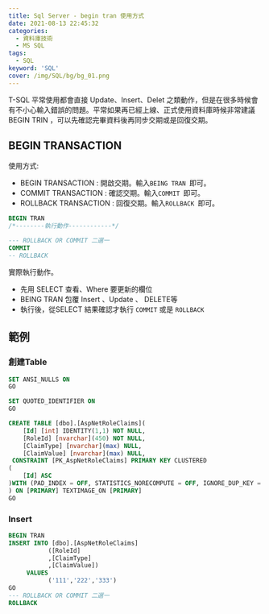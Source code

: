 ```yaml
---
title: Sql Server - begin tran 使用方式
date: 2021-08-13 22:45:32
categories:
  - 資料庫技術
  - MS SQL
tags: 
  - SQL
keyword: 'SQL'
cover: /img/SQL/bg/bg_01.png
---
```


T-SQL 平常使用都會直接 Update、Insert、Delet 之類動作，但是在很多時候會有不小心輸入錯誤的問題。平常如果再已經上線、正式使用資料庫時候非常建議BEGIN TRIN ，可以先確認完畢資料後再同步交期或是回復交期。

## BEGIN TRANSACTION
使用方式:
- BEGIN TRANSACTION    : 開啟交期。輸入```BEING TRAN ```即可。
- COMMIT TRANSACTION   : 確認交期。輸入```COMMIT ```即可。
- ROLLBACK TRANSACTION : 回復交期。輸入```ROLLBACK ```即可。

```sql
BEGIN TRAN
/*--------執行動作------------*/

--- ROLLBACK OR COMMIT 二選一
COMMIT 
-- ROLLBACK
```

實際執行動作。
- 先用 SELECT 查看、Where 要更新的欄位
- BEING TRAN 包覆 Insert 、Update 、 DELETE等
- 執行後，從SELECT 結果確認才執行 ```COMMIT``` 或是 ```ROLLBACK```


## 範例
### 創建Table
```sql
SET ANSI_NULLS ON
GO

SET QUOTED_IDENTIFIER ON
GO

CREATE TABLE [dbo].[AspNetRoleClaims](
	[Id] [int] IDENTITY(1,1) NOT NULL,
	[RoleId] [nvarchar](450) NOT NULL,
	[ClaimType] [nvarchar](max) NULL,
	[ClaimValue] [nvarchar](max) NULL,
 CONSTRAINT [PK_AspNetRoleClaims] PRIMARY KEY CLUSTERED 
(
	[Id] ASC
)WITH (PAD_INDEX = OFF, STATISTICS_NORECOMPUTE = OFF, IGNORE_DUP_KEY = OFF, ALLOW_ROW_LOCKS = ON, ALLOW_PAGE_LOCKS = ON, OPTIMIZE_FOR_SEQUENTIAL_KEY = OFF) ON [PRIMARY]
) ON [PRIMARY] TEXTIMAGE_ON [PRIMARY]
GO
```

### Insert
```sql
BEGIN TRAN
INSERT INTO [dbo].[AspNetRoleClaims]
           ([RoleId]
           ,[ClaimType]
           ,[ClaimValue])
     VALUES
           ('111','222','333')
GO
--- ROLLBACK OR COMMIT 二選一
ROLLBACK
```
